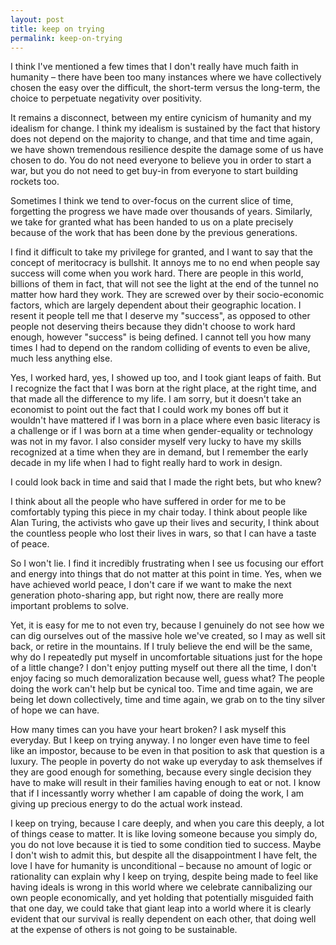 ```yaml
---
layout: post
title: keep on trying
permalink: keep-on-trying
---
```


I think I've mentioned a few times that I don't really have much faith in humanity – there have been too many instances where we have collectively chosen the easy over the difficult, the short-term versus the long-term, the choice to perpetuate negativity over positivity. 

It remains a disconnect, between my entire cynicism of humanity and my idealism for change. I think my idealism is sustained by the fact that history does not depend on the majority to change, and that time and time again, we have shown tremendous resilience despite the damage some of us have chosen to do. You do not need everyone to believe you in order to start a war, but you do not need to get buy-in from everyone to start building rockets too. 

Sometimes I think we tend to over-focus on the current slice of time, forgetting the progress we have made over thousands of years. Similarly, we take for granted what has been handed to us on a plate precisely because of the work that has been done by the previous generations. 

I find it difficult to take my privilege for granted, and I want to say that the concept of meritocracy is bullshit. It annoys me to no end when people say success will come when you work hard. There are people in this world, billions of them in fact, that will not see the light at the end of the tunnel no matter how hard they work. They are screwed over by their socio-economic factors, which are largely dependent about their geographic location. I resent it people tell me that I deserve my "success", as opposed to other people not deserving theirs because they didn't choose to work hard enough, however "success" is being defined. I cannot tell you how many times I had to depend on the random colliding of events to even be alive, much less anything else. 

Yes, I worked hard, yes, I showed up too, and I took giant leaps of faith. But I recognize the fact that I was born at the right place, at the right time, and that made all the difference to my life. I am sorry, but it doesn't take an economist to point out the fact that I could work my bones off but it wouldn't have mattered if I was born in a place where even basic literacy is a challenge or if I was born at a time when gender-equality or technology was not in my favor. I also consider myself very lucky to have my skills recognized at a time when they are in demand, but I remember the early decade in my life when I had to fight really hard to work in design.

I could look back in time and said that I made the right bets, but who knew? 

I think about all the people who have suffered in order for me to be comfortably typing this piece in my chair today. I think about people like Alan Turing, the activists who gave up their lives and security, I think about the countless people who lost their lives in wars, so that I can have a taste of peace. 

So I won't lie. I find it incredibly frustrating when I see us focusing our effort and energy into things that do not matter at this point in time. Yes, when we have achieved world peace, I don't care if we want to make the next generation photo-sharing app, but right now, there are really more important problems to solve.  

Yet, it is easy for me to not even try, because I genuinely do not see how we can dig ourselves out of the massive hole we've created, so I may as well sit back, or retire in the mountains. If I truly believe the end will be the same, why do I repeatedly put myself in uncomfortable situations just for the hope of a little change? I don't enjoy putting myself out there all the time, I don't enjoy facing so much demoralization because well, guess what? The people doing the work can't help but be cynical too. Time and time again, we are being let down collectively, time and time again, we grab on to the tiny silver of hope we can have. 

How many times can you have your heart broken? I ask myself this everyday. But I keep on trying anyway. I no longer even have time to feel like an impostor, because to be even in that position to ask that question is a luxury. The people in poverty do not wake up everyday to ask themselves if they are good enough for something, because every single decision they have to make will result in their families having enough to eat or not. I know that if I incessantly worry whether I am capable of doing the work, I am giving up precious energy to do the actual work instead. 

I keep on trying, because I care deeply, and when you care this deeply, a lot of things cease to matter. It is like loving someone because you simply do, you do not love because it is tied to some condition tied to success. Maybe I don't wish to admit this, but despite all the disappointment I have felt, the love I have for humanity is unconditional – because no amount of logic or rationality can explain why I keep on trying, despite being made to feel like having ideals is wrong in this world where we celebrate cannibalizing our own people economically, and yet holding that potentially misguided faith that one day, we could take that giant leap into a world where it is clearly evident that our survival is really dependent on each other, that doing well at the expense of others is not going to be sustainable.